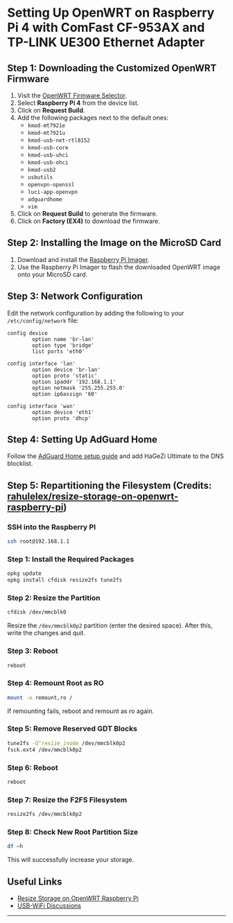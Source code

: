 # Setting Up OpenWRT on Raspberry Pi 4 with ComFast CF-953AX and TP-LINK UE300 Ethernet Adapter

## Step 1: Downloading the Customized OpenWRT Firmware

1. Visit the [OpenWRT Firmware Selector](https://firmware-selector.openwrt.org/).
2. Select **Raspberry Pi 4** from the device list.
3. Click on **Request Build**.
4. Add the following packages next to the default ones:
    - `kmod-mt7921e`
    - `kmod-mt7921u`
    - `kmod-usb-net-rtl8152`
    - `kmod-usb-core`
    - `kmod-usb-uhci`
    - `kmod-usb-ohci`
    - `kmod-usb2`
    - `usbutils`
    - `openvpn-openssl`
    - `luci-app-openvpn`
    - `adguardhome`
    - `vim`
5. Click on **Request Build** to generate the firmware.
6. Click on **Factory (EX4)** to download the firmware.

## Step 2: Installing the Image on the MicroSD Card

1. Download and install the [Raspberry Pi Imager](https://www.raspberrypi.com/software/).
2. Use the Raspberry Pi Imager to flash the downloaded OpenWRT image onto your MicroSD card.

## Step 3: Network Configuration

Edit the network configuration by adding the following to your `/etc/config/network` file:

```plaintext
config device
        option name 'br-lan'
        option type 'bridge'
        list ports 'eth0'

config interface 'lan'
        option device 'br-lan'
        option proto 'static'
        option ipaddr '192.168.1.1'
        option netmask '255.255.255.0'
        option ip6assign '60'

config interface 'wan'
        option device 'eth1'
        option proto 'dhcp'
```

## Step 4: Setting Up AdGuard Home

Follow the [AdGuard Home setup guide](https://openwrt.org/docs/guide-user/services/dns/adguard-home) and add HaGeZi Ultimate to the DNS blocklist.

## Step 5: Repartitioning the Filesystem (Credits: [rahulelex/resize-storage-on-openwrt-raspberry-pi](https://github.com/rahulelex/resize-storage-on-openwrt-raspberry-pi/tree/master))

### SSH into the Raspberry PI

```sh
ssh root@192.168.1.1
```

### Step 1: Install the Required Packages
```sh
opkg update
opkg install cfdisk resize2fs tune2fs
```

### Step 2: Resize the Partition
```sh
cfdisk /dev/mmcblk0
```
Resize the `/dev/mmcblk0p2` partition (enter the desired space). After this, write the changes and quit.

### Step 3: Reboot
```sh
reboot
```

### Step 4: Remount Root as RO
```sh
mount -o remount,ro /
```

If remounting fails, reboot and remount as ro again.

### Step 5: Remove Reserved GDT Blocks
```sh
tune2fs -O^resize_inode /dev/mmcblk0p2
fsck.ext4 /dev/mmcblk0p2 
```

### Step 6: Reboot
```sh
reboot
```

### Step 7: Resize the F2FS Filesystem
```sh
resize2fs /dev/mmcblk0p2
```

### Step 8: Check New Root Partition Size
```sh
df –h
```

This will successfully increase your storage.

## Useful Links

- [Resize Storage on OpenWRT Raspberry Pi](https://github.com/rahulelex/resize-storage-on-openwrt-raspberry-pi)
- [USB-WiFi Discussions](https://github.com/morrownr/USB-WiFi/discussions/145)

---